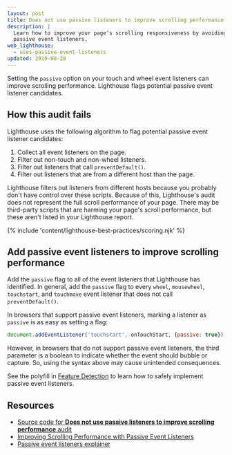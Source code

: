 ```yaml
---
layout: post
title: Does not use passive listeners to improve scrolling performance
description: |
  Learn how to improve your page's scrolling responsiveness by avoiding
  passive event listeners.
web_lighthouse:
  - uses-passive-event-listeners
updated: 2019-08-28
---
```


Setting the `passive` option on your touch and
wheel event listeners can improve scrolling performance.
Lighthouse flags potential passive event listener candidates.

<!--***Todo***
I have no idea how to recreate this. I tried a few options with event listeners.
None show the audit failing, even with scrolling implemented without passive.
<figure class="w-figure">
  <img class="w-screenshot w-screenshot--filled" src="uses-passive-event-listeners.png" alt="Lighthouse audit shows page doesn't use passive event listeners to improve scrolling performance">
</figure>
-->

## How this audit fails

Lighthouse uses the following algorithm
to flag potential passive event listener candidates:

1. Collect all event listeners on the page.
2. Filter out non-touch and non-wheel listeners.
3. Filter out listeners that call `preventDefault()`.
4. Filter out listeners that are from a different host than the page.

Lighthouse filters out listeners from different hosts
because you probably don't have control over these scripts.
Because of this,
Lighthouse's audit does not represent the full scroll performance of your page.
There may be third-party scripts that are harming your page's scroll performance,
but these aren't listed in your Lighthouse report.

{% include 'content/lighthouse-best-practices/scoring.njk' %}

## Add passive event listeners to improve scrolling performance

Add the `passive` flag to all of the event listeners
that Lighthouse has identified.
In general, add the `passive` flag to every `wheel`,
`mousewheel`, `touchstart`, and `touchmove` event listener
that does not call `preventDefault()`.

In browsers that support passive event listeners,
marking a listener as `passive` is as easy as setting a flag:

```js
document.addEventListener('touchstart', onTouchStart, {passive: true});
```

However, in browsers that do not support passive event listeners,
the third parameter is a boolean to indicate
whether the event should bubble or capture.
So, using the syntax above may cause unintended consequences.

See the polyfill in
[Feature Detection](https://github.com/WICG/EventListenerOptions/blob/gh-pages/explainer.md#feature-detection)
to learn how to safely implement passive event listeners.

## Resources

- [Source code for **Does not use passive listeners to improve scrolling performance** audit](https://github.com/GoogleChrome/lighthouse/blob/master/lighthouse-core/audits/dobetterweb/uses-passive-event-listeners.js)
- [Improving Scrolling Performance with Passive Event Listeners](https://developers.google.com/web/updates/2016/06/passive-event-listeners)
- [Passive event listeners explainer](https://github.com/WICG/EventListenerOptions/blob/gh-pages/explainer.md)
